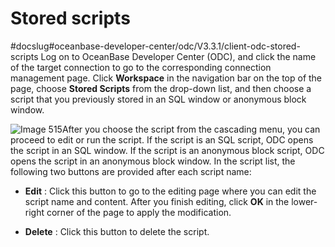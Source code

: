 Stored scripts 
===================================
#docslug#oceanbase-developer-center/odc/V3.3.1/client-odc-stored-scripts
Log on to OceanBase Developer Center (ODC), and click the name of the target connection to go to the corresponding connection management page. Click **Workspace** in the navigation bar on the top of the page, choose **Stored Scripts** from the drop-down list, and then choose a script that you previously stored in an SQL window or anonymous block window. 

![Image 515](https://help-static-aliyun-doc.aliyuncs.com/assets/img/en-US/5789620261/p267720.png)After you choose the script from the cascading menu, you can proceed to edit or run the script. If the script is an SQL script, ODC opens the script in an SQL window. If the script is an anonymous block script, ODC opens the script in an anonymous block window. In the script list, the following two buttons are provided after each script name:

* **Edit** : Click this button to go to the editing page where you can edit the script name and content. After you finish editing, click **OK** in the lower-right corner of the page to apply the modification.

  

* **Delete** : Click this button to delete the script.

  



